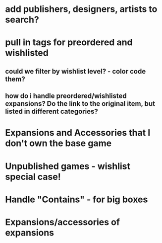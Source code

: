 # add publishers, designers, artists to search?
# pull in tags for preordered and wishlisted
## could we filter by wishlist level? - color code them?
## how do i handle preordered/wishlisted expansions? Do the link to the original item, but listed in different categories?

# Expansions and Accessories that I don't own the base game
# Unpublished games - wishlist special case!

# Handle "Contains" - for big boxes

# Expansions/accessories of expansions